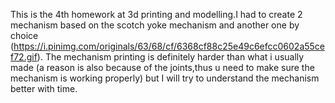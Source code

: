 
This is the 4th homework at 3d printing and modelling.I had to create 2 mechanism based on the scotch yoke mechanism and another one by choice (https://i.pinimg.com/originals/63/68/cf/6368cf88c25e49c6efcc0602a55cef72.gif). The mechanism printing is definitely harder than what i usually made (a reason is also because of the joints,thus u need to make sure the mechanism is working properly) but I will try to understand the mechanism better with time.
